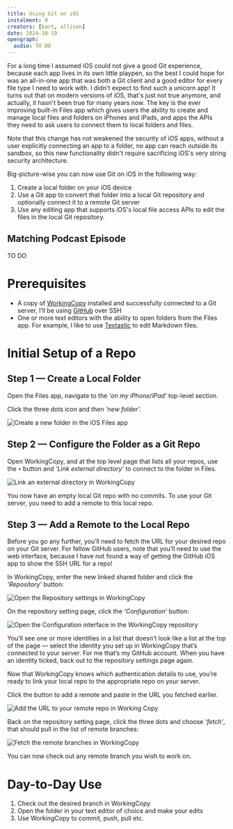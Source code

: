 ```yaml
---
title: Using Git on iOS
instalment: 9
creators: [bart, allison]
date: 2024-10-10
opengraph:
  audio: TO DO
---
```

For a long time I assumed iOS could not give a good Git experience, because each app lives in its own little playpen, so the best I could hope for was an all-in-one app that was both a Git client and a good editor for every file type I need to work with. I didn't expect to find such a unicorn app! It turns out that on modern versions of iOS, that's just not true anymore, and actually, it hasn't been true for many years now. The key is the ever improving built-in Files app which gives users the ability to create and manage local files and folders on iPhones and iPads, and apps the APIs they need to ask users to connect them to local folders and files.

Note that this change has not weakened the security of iOS apps, without a user explicitly connecting an app to a folder, no app can reach outside its sandbox, so this new functionality didn't require sacrificing iOS's very string security architecture.

Big-picture-wise you can now use Git on iOS in the following way:

1. Create a local folder on your iOS device
2. Use a Git app to convert that folder into a local Git repository and optionally connect it to a remote Git server
3. Use any editing app that supports iOS's local file access APIs to edit the files in the local Git repository.

## Matching Podcast Episode

TO DO

# Prerequisites

- A copy of [WorkingCopy](https://workingcopy.app) installed and successfully connected to a Git server, I’ll be using [GitHub](https://github.com) over SSH
- One or more text editors with the ability to open folders from the Files app. For example, I like to use [Textastic](https://www.textasticapp.com) to edit Markdown files.

# Initial Setup of a Repo

## Step 1 — Create a Local Folder

Open the Files app, navigate to the *'on my iPhone/iPad'* top-level section.

Click the three dots icon and then *‘new folder’.*

  ![Create a new folder in the iOS Files app](assets/tidbits9/iOSGitExteralEditor-Screenshot1.png)

## Step 2 — Configure the Folder as a Git Repo

Open WorkingCopy, and at the top level page that lists all your repos, use the `+` button and *‘Link external directory’* to connect to the folder in Files.

![Link an external directory in WorkingCopy](assets/tidbits9/iOSGitExteralEditor-Screenshot2.png)

You now have an empty local Git repo with no commits. To use your Git server, you need to add a remote to this local repo. 

## Step 3 — Add a Remote to the Local Repo

Before you go any further, you’ll need to fetch the URL for your desired repo on your Git server. For fellow GitHub users, note that you’ll need to use the web interface, because I have not found a way of getting the GitHub iOS app to show the SSH URL for a repo!

In WorkingCopy, enter the new linked shared folder and click the *‘Repository’* button:

![Open the Repository settings in WorkingCopy](assets/tidbits9/iOSGitExteralEditor-Screenshot3.png)

On the repository setting page, click the *‘Configuration’* button:

![Open the Configuration interface in the WorkingCopy repository](assets/tidbits9/iOSGitExteralEditor-Screenshot4.png)

You’ll see one or more identities in a list that doesn’t look like a list at the top of the page — select the identity you set up in WorkingCopy that’s connected to your server. For me that’s my GitHub account. When you have an identity ticked, back out to the repository settings page again. 

Now that WorkingCopy knows which authentication details to use, you’re ready to link your local repo to the appropriate repo on your server.

Click the button to add a remote and paste in the URL you fetched earlier.

![Add the URL to your remote repo in Working Copy](assets/tidbits9/iOSGitExteralEditor-Screenshot5.png)

Back on the repository setting page, click the three dots and choose *‘fetch’*, that should pull in the list of remote branches:

![Fetch the remote branches in WorkingCopy](assets/tidbits9/iOSGitExteralEditor-Screenshot6.png)

You can now check out any remote branch you wish to work on.

# Day-to-Day Use

1. Check out the desired branch in WorkingCopy
2. Open the folder in your text editor of choice and make your edits
3. Use WorkingCopy to commit, push, pull etc.